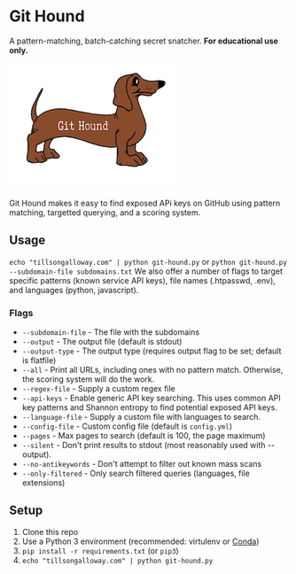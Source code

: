 # Git Hound
A pattern-matching, batch-catching secret snatcher.
**For educational use only.**

![Git Hound](assets/logo.png)

Git Hound makes it easy to find exposed APi keys on GitHub using pattern matching, targetted querying, and a scoring system.

## Usage

`echo "tillsongalloway.com" | python git-hound.py` or `python git-hound.py --subdomain-file subdomains.txt`
We also offer a number of flags to target specific patterns (known service API keys), file names (.htpasswd, .env), and languages (python, javascript).

### Flags

* `--subdomain-file` - The file with the subdomains
* `--output` - The output file (default is stdout)
* `--output-type` - The output type (requires output flag to be set; default is flatfile)
* `--all` - Print all URLs, including ones with no pattern match. Otherwise, the scoring system will do the work.
* `--regex-file` - Supply a custom regex file
* `--api-keys` - Enable generic API key searching. This uses common API key patterns and Shannon entropy to find potential exposed API keys.
* `--language-file` - Supply a custom file with languages to search.
* `--config-file` - Custom config file (default is `config.yml`)
* `--pages` - Max pages to search (default is 100, the page maximum)
* `--silent` - Don't print results to stdout (most reasonably used with --output).
* `--no-antikeywords` - Don't attempt to filter out known mass scans
* `--only-filtered` - Only search filtered queries (languages, file extensions)

## Setup

1. Clone this repo
2. Use a Python 3 environment (recommended: virtulenv or [Conda](https://docs.conda.io/en/latest/))
3. `pip install -r requirements.txt` (or `pip3`)
4. `echo "tillsongalloway.com" | python git-hound.py`
